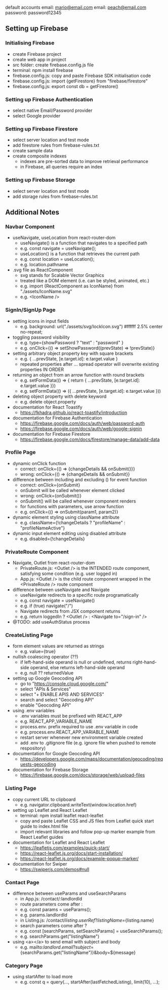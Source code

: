 default accounts
email: mario@email.com
email: peach@email.com
password: password12345

## Setting up Firebase

### Initialising Firebase

- create Firebase project
- create web app in project
- src folder: create firebase.config.js file
- terminal: npm install firebase
- firebase.config.js: copy and paste Firebase SDK initialisation code
- firebase.config.js: import {getFirestore} from "firebase/firestore"
- firebase.config.js: export const db = getFirestore()

### Setting up Firebase Authentication

- select native Email/Password provider
- select Google provider

### Setting up Firebase Firestore

- select server location and test mode
- add firestore rules from firebase-rules.txt
- create sample data
- create composite indexes
  - indexes are pre-sorted data to improve retrieval performance
  - in Firebase, all queries require an index

### Setting up Firebase Storage

- select server location and test mode
- add storage rules from firebase-rules.txt

## Additional Notes

### Navbar Component

- useNavigate, useLocation from react-router-dom
  - useNavigate() is a function that navigates to a specified path
  - e.g. const navigate = useNavigate();
  - useLocation() is a function that retrieves the current path
  - e.g. const location = useLocation();
  - e.g. location.pathname
- .svg file as ReactComponent
  - svg stands for Scalable Vector Graphics
  - treated like a DOM element (i.e. can be styled, animated, etc.)
  - e.g. import {ReactComponent as IconName} from "./assets/IconName.svg"
  - e.g. &lt;IconName /&gt;

### SignIn/SignUp Page

- setting icons in input fields
  - e.g. background: url("./assets/svg/lockIcon.svg") #ffffff 2.5% center no-repeat;
- toggling password visibility
  - e.g. type={showPassword ? "text" : "password" }
  - e.g. onClick={() => setShowPassword((prevState) => !prevState)}
- setting arbitrary object property key with square brackets
  - e.g. { ...prevState, [e.target.id]: e.target.value }
  - repeated properties after ... spread operator will overwrite existing properties IN ORDER
- returning an object from an arrow function with round brackets
  - e.g. setFormData(() => { return { ...prevState, [e.target.id]: e.target.value }})
  - e.g. setFormData(() => ({ ...prevState, [e.target.id]: e.target.value }))
- deleting object property with delete keyword
  - e.g. delete object.property
- documentation for React Toastify
  - https://fkhadra.github.io/react-toastify/introduction
- documentation for Firebase Authentication
  - https://firebase.google.com/docs/auth/web/password-auth
  - https://firebase.google.com/docs/auth/web/google-signin
- documentation for Firebase Firestore
  - https://firebase.google.com/docs/firestore/manage-data/add-data

### Profile Page

- dynamic onClick function
  - correct: onClick={() => {changeDetails && onSubmit()}}
  - wrong: onClick={() => {changeDetails && onSubmit}}
- difference between including and excluding () for event function
  - correct: onClick={onSubmit}
  - onSubmit will be called whenever element clicked
  - wrong: onClick={onSubmit()}
  - onSubmit() will be called whenever component renders
  - for functions with parameters, use arrow function
  - e.g. onClick={() => onSubmit(param1, param2)}
- dynamic element styling using className attribute
  - e.g. className={!changeDetails ? "profileName" : "profileNameActive"}
- dynamic input element editing using disabled attribute
  - e.g. disabled={!changeDetails}

### PrivateRoute Component

- Navigate, Outlet from react-router-dom
  - PrivateRoute.js: &lt;Outlet /&gt; is the INTENDED route component, satisfying some condition (e.g. user logged in)
  - App.js: &lt;Outlet /&gt; is the child route component wrapped in the &lt;PrivateRoute /&gt; route component
- difference between useNavigate and Navigate
  - useNavigate redirects to a specific route programatically
  - e.g. const navigate = useNavigate()
  - e.g. if (true) navigate("/")
  - Navigate redirects from JSX component returns
  - e.g. return loggedIn ? &lt;Outlet /&gt; : &lt;Navigate to="/sign-in" /&gt;
- @TODO: add useAuthStatus process

### CreateListing Page

- form element values are returned as strings
  - e.g. value={true}
- nullish coalescing operator (??)
  - if left-hand-side operand is null or undefined, returns right-hand-side operand, else returns left-hand-side operand
  - e.g. null ?? returnedValue
- setting up Google Geocoding API
  - go to "https://console.cloud.google.com/"
  - select "APIs & Services"
  - select "+ ENABLE APIS AND SERVICES"
  - search and select "Geocoding API"
  - enable "Geocoding API"
- using .env variables
  - .env variables must be prefixed with REACT_APP
  - e.g. REACT_APP_VARIABLE_NAME
  - process.env. prefix required to use .env variable in code
  - e.g. process.env.REACT_APP_VARIABLE_NAME
  - restart server whenever new environment variable created
  - add .env to .gitignore file (e.g. ignore file when pushed to remote respository)
- documentation for Google Geocoding API
  - https://developers.google.com/maps/documentation/geocoding/requests-geocoding
- documentation for Firebase Storage
  - https://firebase.google.com/docs/storage/web/upload-files

### Listing Page

- copy current URL to clipboard
  - e.g. navigator.clipboard.writeText(window.location.href)
- setting up Leaflet and React Leaflet
  - terminal: npm install leaflet react-leaflet
  - copy and paste Leaflet CSS and JS files from Leaflet quick start guide to index.html file
  - import relevant libraries and follow pop-up marker example from React Leaflet guides
- documentation for Leaflet and React Leaflet
  - https://leafletjs.com/examples/quick-start/
  - https://react-leaflet.js.org/docs/start-installation/
  - https://react-leaflet.js.org/docs/example-popup-marker/
- documentation for Swiper
  - https://swiperjs.com/demos#null

### Contact Page

- difference between useParams and useSearchParams
  - in App.js: /contact/:landlordId
  - route parameters come after :
  - e.g. const params = useParams();
  - e.g. params.landlordId
  - in Listing.js: /contact/${listing.userRef}?listingName=${listing.name}
  - search parameters come after ?
  - e.g. const [searchParams, setSearchParams] = useSearchParams();
  - e.g. searchParams.get("listingName")
- using &lt;a&gt;&lt;/a&gt; to send email with subject and body
  - e.g. mailto:${landlord.email}?subject=${searchParams.get("listingName")}&body=${message}

### Category Page

- using startAfter to load more
  - e.g. const q = query(..., startAfter(lastFetchedListing), limit(10), ...);
